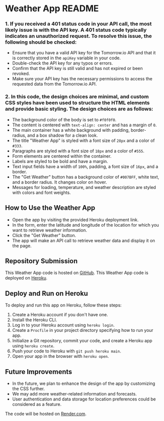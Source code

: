 # Weather App README

### 1. If you received a 401 status code in your API call, the most likely issue is with the API key. A 401 status code typically indicates an unauthorized request. To resolve this issue, the following should be checked:

- Ensure that you have a valid API key for the Tomorrow.io API and that it is correctly stored in the `apiKey` variable in your code.
- Double-check the API key for any typos or errors.
- Confirm that the API key is still valid and has not expired or been revoked.
- Make sure your API key has the necessary permissions to access the requested data from the Tomorrow.io API.

### 2. In this code, the design choices are minimal, and custom CSS styles have been used to structure the HTML elements and provide basic styling. The design choices are as follows:

- The background color of the body is set to `#f0f0f0`.
- The content is centered with `text-align: center` and has a margin of `0`.
- The main container has a white background with padding, border-radius, and a box shadow for a clean look.
- The title "Weather App" is styled with a font size of `28px` and a color of `#333`.
- Paragraphs are styled with a font size of `18px` and a color of `#555`.
- Form elements are centered within the container.
- Labels are styled to be bold and have a margin.
- Text input fields have a width of `100%`, padding, a font size of `16px`, and a border.
- The "Get Weather" button has a background color of `#007BFF`, white text, and a border radius. It changes color on hover.
- Messages for loading, temperature, and weather description are styled with colors and font weights.

## How to Use the Weather App

- Open the app by visiting the provided Heroku deployment link.
- In the form, enter the latitude and longitude of the location for which you want to retrieve weather information.
- Click the "Get Weather" button.
- The app will make an API call to retrieve weather data and display it on the page.

## Repository Submission

This Weather App code is hosted on [GitHub](git@github.com:kodala02/lab2.git).
This Weather App code is deployed on [Heroku](git@github.com:kodala02/lab2.git).

## Deploy and Run on Heroku

To deploy and run this app on Heroku, follow these steps:

1. Create a Heroku account if you don't have one.
2. Install the Heroku CLI.
3. Log in to your Heroku account using `heroku login`.
4. Create a `Procfile` in your project directory specifying how to run your app.
5. Initialize a Git repository, commit your code, and create a Heroku app using `heroku create`.
6. Push your code to Heroku with `git push heroku main`.
7. Open your app in the browser with `heroku open`.

## Future Improvements

- In the future, we plan to enhance the design of the app by customizing the CSS further.
- We may add more weather-related information and forecasts.
- User authentication and data storage for location preferences could be considered as a feature.

The code will be hosted on [Render.com](https://render.com).
